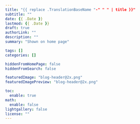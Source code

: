 ```yaml
---
title: "{{ replace .TranslationBaseName "-" " " | title }}"
subtitle: ""
date: {{ .Date }}
lastmod: {{ .Date }}
draft: true
authorLink: ""
description: ""
summary: "Shown on home page"

tags: []
categories: []

hiddenFromHomePage: false
hiddenFromSearch: false

featuredImage: "blog-header@2x.png"
featuredImagePreview: "blog-header@2x.png"

toc:
  enable: true
math:
  enable: false
lightgallery: false
license: ""
---
```


<!--more-->
